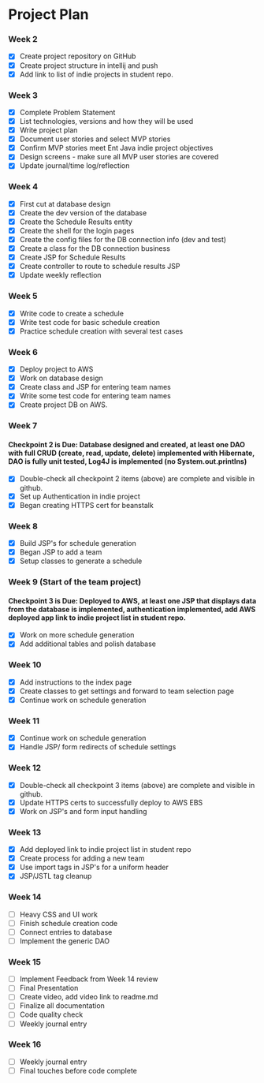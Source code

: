 # Project Plan

### Week 2
- [X] Create project repository on GitHub
- [X] Create project structure in intellij and push
- [X] Add link to list of indie projects in student repo.

### Week 3
- [X] Complete Problem Statement
- [X] List technologies, versions and how they will be used
- [X] Write project plan
- [X] Document user stories and select MVP stories
- [X] Confirm MVP stories meet Ent Java indie project objectives
- [X] Design screens - make sure all MVP user stories are covered
- [X] Update journal/time log/reflection

### Week 4
- [x] First cut at database design
- [x] Create the dev version of the database
- [x] Create the Schedule Results entity
- [x] Create the shell for the login pages
- [x] Create the config files for the DB connection info (dev and test)
- [x] Create a class for the DB connection business
- [x] Create JSP for Schedule Results
- [x] Create controller to route to schedule results JSP
- [x] Update weekly reflection

### Week 5
- [x] Write code to create a schedule
- [x] Write test code for basic schedule creation
- [x] Practice schedule creation with several test cases

### Week 6
- [x] Deploy project to AWS
- [x] Work on database design
- [x] Create class and JSP for entering team names
- [x] Write some test code for entering team names
- [x] Create project DB on AWS.

### Week 7
#### Checkpoint 2 is Due: Database designed and created, at least one DAO with full CRUD (create, read, update, delete) implemented with Hibernate, DAO is fully unit tested, Log4J is implemented (no System.out.printlns)

- [x] Double-check all checkpoint 2 items (above) are complete and visible in github.
- [x] Set up Authentication in indie project
- [x] Began creating HTTPS cert for beanstalk

### Week 8
- [x] Build JSP's for schedule generation
- [x] Began JSP to add a team
- [x] Setup classes to generate a schedule

### Week 9 (Start of the team project)
#### Checkpoint 3 is Due: Deployed to AWS, at least one JSP that displays data from the database is implemented, authentication implemented, add AWS deployed app link to indie project list in student repo.
- [x] Work on more schedule generation
- [x] Add additional tables and polish database

### Week 10
- [x] Add instructions to the index page
- [x] Create classes to get settings and forward to team selection page
- [x] Continue work on schedule generation

### Week 11
- [x] Continue work on schedule generation
- [x] Handle JSP/ form redirects of schedule settings

### Week 12
- [x] Double-check all checkpoint 3 items (above) are complete and visible in github.
- [x] Update HTTPS certs to successfully deploy to AWS EBS
- [x] Work on JSP's and form input handling

### Week 13
- [x] Add deployed link to indie project list in student repo
- [x] Create process for adding a new team
- [x] Use import tags in JSP's for a uniform header
- [x] JSP/JSTL tag cleanup

### Week 14
- [ ] Heavy CSS and UI work
- [ ] Finish schedule creation code
- [ ] Connect entries to database
- [ ] Implement the generic DAO

### Week 15
- [ ] Implement Feedback from Week 14 review
- [ ] Final Presentation
- [ ] Create video, add video link to readme.md
- [ ] Finalize all documentation
- [ ] Code quality check
- [ ] Weekly journal entry

### Week 16
- [ ] Weekly journal entry
- [ ] Final touches before code complete